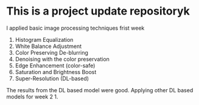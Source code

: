 # This is a project update repositoryk
I applied basic image processing techniques frist week
  1. Histogram Equalization
  2. White Balance Adjustment
  3. Color Preserving De-blurring
  4. Denoising with the color preservation
  5. Edge Enhancement (color-safe)
  6. Saturation and Brightness Boost
  7. Super-Resolution (DL-based)

The results from the DL based model were good.
Applying other DL based models for week 2
  1. 


